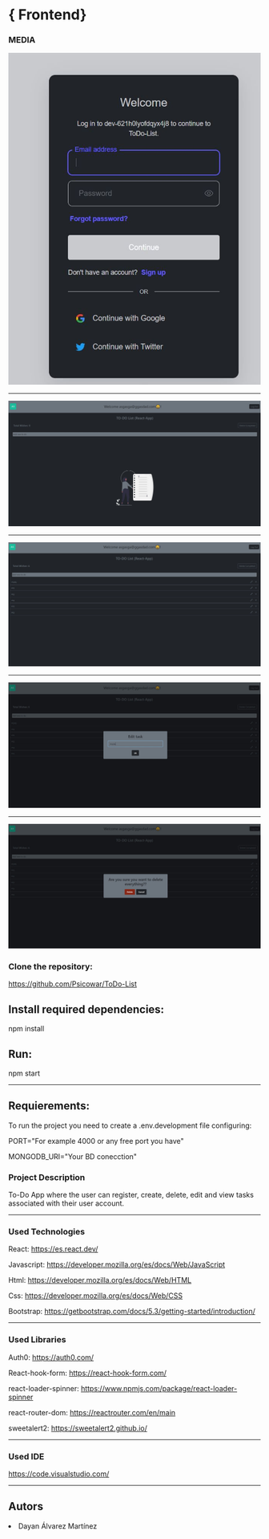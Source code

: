 # { Frontend}


### MEDIA
![products](src/assets/imgs/Form-auth0.JPG)

---
![products](src/assets/imgs/Empty-todo-list.JPG)

---
![products](src/assets/imgs/Filled-todo-list.JPG)

---
![products](src/assets/imgs/Edit-todo.JPG)

---
![products](src/assets/imgs/Delete-all-todos.JPG)

### Clone the repository:

https://github.com/Psicowar/ToDo-List

## Install required dependencies:

npm install


## Run:
npm start


---
## Requierements:
To run the project you need to create a .env.development file
configuring:

PORT="For example 4000 or any free port you have"

MONGODB_URI="Your BD conecction"


### Project Description

To-Do App where the user can register, create, delete, edit and view tasks associated with their user account.

---
### Used Technologies
React:
https://es.react.dev/

Javascript:
https://developer.mozilla.org/es/docs/Web/JavaScript

Html:
https://developer.mozilla.org/es/docs/Web/HTML

Css:
https://developer.mozilla.org/es/docs/Web/CSS

Bootstrap:
https://getbootstrap.com/docs/5.3/getting-started/introduction/


---
### Used Libraries
Auth0:
https://auth0.com/

React-hook-form:
https://react-hook-form.com/

react-loader-spinner:
https://www.npmjs.com/package/react-loader-spinner

react-router-dom:
https://reactrouter.com/en/main

sweetalert2:
https://sweetalert2.github.io/

---

### Used IDE
https://code.visualstudio.com/

---
## Autors

<li>Dayan Álvarez Martínez</li>
    